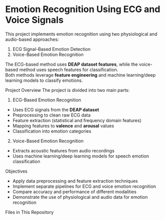 # Emotion Recognition Using ECG and Voice Signals

This project implements emotion recognition using two physiological and audio-based approaches:  
1. ECG Signal-Based Emotion Detection  
2. Voice-Based Emotion Recognition  

The ECG-based method uses **DEAP dataset features**, while the voice-based method uses speech features for classification.  
Both methods leverage **feature engineering** and machine learning/deep learning models to classify emotions.



Project Overview
The project is divided into two main parts:

1. ECG-Based Emotion Recognition
- Uses ECG signals from the **DEAP dataset**
- Preprocessing to clean raw ECG data
- Feature extraction (statistical and frequency domain features)
- Mapping features to **valence** and **arousal** values
- Classification into emotion categories

2. Voice-Based Emotion Recognition
- Extracts acoustic features from audio recordings
- Uses machine learning/deep learning models for speech emotion classification



Objectives
- Apply data preprocessing and feature extraction techniques
- Implement separate pipelines for ECG and voice emotion recognition
- Compare accuracy and performance of different modalities
- Demonstrate the use of physiological and audio data for emotion recognition



Files in This Repository
